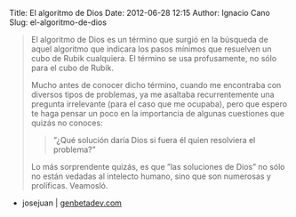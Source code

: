 Title: El algoritmo de Dios
Date: 2012-06-28 12:15
Author: Ignacio Cano
Slug: el-algoritmo-de-dios

> El algoritmo de Dios es un término que surgió en la búsqueda de aquel
> algoritmo que indicara los pasos mínimos que resuelven un cubo de
> Rubik cualquiera. El término se usa profusamente, no sólo para el cubo
> de Rubik.
>
> Mucho antes de conocer dicho término, cuando me encontraba con
> diversos tipos de problemas, ya me asaltaba recurrentemente una
> pregunta irrelevante (para el caso que me ocupaba), pero que espero te
> haga pensar un poco en la importancia de algunas cuestiones que quizás
> no conoces:
>
> > ”¿Qué solución daría Dios si fuera él quien resolviera el problema?”
>
> Lo más sorprendente quizás, es que ”las soluciones de Dios” no sólo no
> están vedadas al intelecto humano, sino que son numerosas y
> prolíficas. Veamosló.

- josejuan | [genbetadev.com][]

  [genbetadev.com]: http://www.genbetadev.com/trabajar-como-desarrollador/el-algoritmo-de-dios
    "El algoritmo de Dios"
